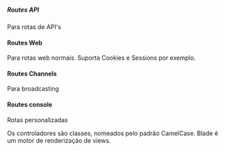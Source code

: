 ##### Routes API
Para rotas de API's

#### Routes Web
Para rotas web normais. Suporta Cookies e Sessions por exemplo.

#### Routes Channels
Para broadcasting

#### Routes console
Rotas personalizadas

Os controladores são classes, nomeados pelo padrão CamelCase.
Blade é um motor de renderização de views.